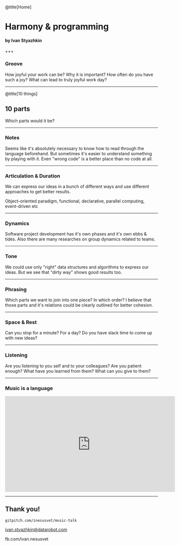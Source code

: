 @title[Home]
# Harmony & programming
#### by Ivan Styazhkin

+++
### Groove

How joyful your work can be? Why it is important?
How often do you have such a joy? What can lead to truly joyful work day?

---
@title[10 things]
## 10 parts
Which parts would it be?

---
### Notes

Seems like it's absolutely necessary to know how to read through the language
beforehand. But sometimes it's easier to understand something by playing with it.
Even "wrong code" is a better place than no code at all.

---
### Articulation & Duration

We can express our ideas in a bunch of different ways and use different
approaches to get better results.

Object-oriented paradigm, functional, declarative, parallel computing, event-driven etc

---
### Dynamics

Software project development has it's own phases and it's own ebbs & tides.
Also there are many researches on group dynamics related to teams.

---
### Tone

We could use only "right" data structures and algorithms to express our ideas.
But we see that "dirty way" shows good results too.

---
### Phrasing

Which parts we want to join into one piece? In which order?
I believe that those parts and it's relations could be clearly outlined for
better cohesion.

---
### Space & Rest

Can you stop for a minute? For a day? Do you have slack time to come up with new ideas?

---
### Listening

Are you listening to you self and to your colleagues? Are you patient enough?
What have you learned from them? What can you give to them?

---
### Music is a language

<iframe width="560" height="315" src="https://www.youtube.com/embed/3yRMbH36HRE?rel=0" frameborder="0" allow="autoplay; encrypted-media" allowfullscreen></iframe>

---
## Thank you!

`gitpitch.com/inesusvet/music-talk`

ivan.styazhkin@datarobot.com

fb.com/ivan.nesusvet
